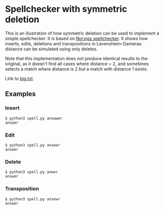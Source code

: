 # Spellchecker with symmetric deletion

This is an illustration of how symmetric deletion can be used to implement a simple spellchecker. It is based on [Norvigs spellchecker](https://norvig.com/spell-correct.html). It shows how inserts, edits, deletions and transpositions in Levenshtein-Damerau distance can be simulated using only deletes. 

Note that this implementation does not produce identical results to the original, as it doesn't find all cases where distance = 2, and sometimes selects a match where distance is 2 but a match with distance 1 exists.

Link to [big.txt](https://norvig.com/big.txt).

## Examples

### Insert
```
$ python3 spell.py answwer
answer
```

### Edit
```
$ python3 spell.py anzwer
answer
```

### Delete
```
$ python3 spell.py anwer 
answer
```

### Transposition
```
$ python3 spell.py ansewr 
answer
```
